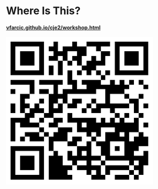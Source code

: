# Where Is This?

#### [vfarcic.github.io/cje2/workshop.html](http://vfarcic.github.io/cje2/workshop.html)

![QR](img/address-workshop-qr.png)